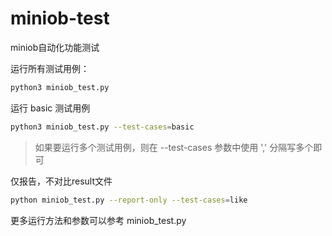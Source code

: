 # miniob-test
miniob自动化功能测试

运行所有测试用例：
```bash
python3 miniob_test.py
```

运行 basic 测试用例
```bash
python3 miniob_test.py --test-cases=basic
```

> 如果要运行多个测试用例，则在 --test-cases 参数中使用 ',' 分隔写多个即可

仅报告，不对比result文件

```bash
python miniob_test.py --report-only --test-cases=like
```

更多运行方法和参数可以参考 miniob_test.py

